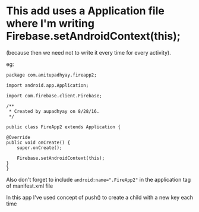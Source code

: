 # This add uses a Application file where I'm writing Firebase.setAndroidContext(this);
(because then we need not to write it every time for every activity).

eg:

    package com.amitupadhyay.fireapp2;

    import android.app.Application;

    import com.firebase.client.Firebase;

    /**
     * Created by aupadhyay on 8/28/16.
     */

    public class FireApp2 extends Application {

    @Override
    public void onCreate() {
        super.onCreate();

        Firebase.setAndroidContext(this);
    }
    }

Also don't forget to include `android:name=".FireApp2"` in the application tag of manifest.xml file

In this app I've used concept of push() to create a child with a new key each time

